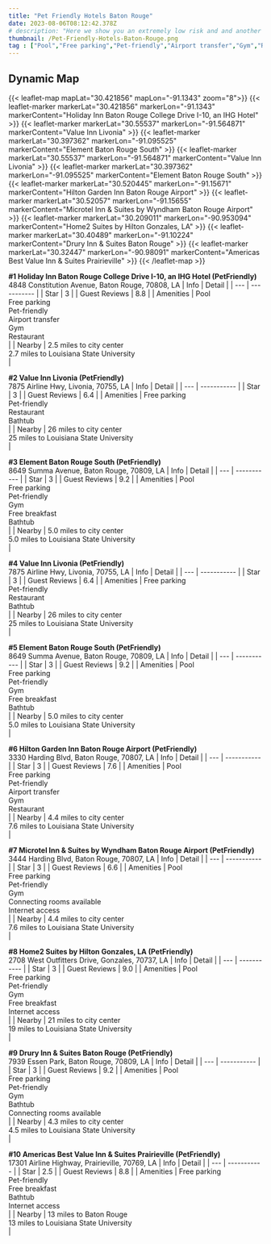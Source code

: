 ```yaml
---
title: "Pet Friendly Hotels Baton Rouge"
date: 2023-08-06T08:12:42.378Z
# description: "Here we show you an extremely low risk and and another medium risk approach to earn passive income "
thumbnail: /Pet-Friendly-Hotels-Baton-Rouge.png
tag : ["Pool","Free parking","Pet-friendly","Airport transfer","Gym","Restaurant","Bathtub","Free breakfast","Connecting rooms available","Internet access"]
---
```


## Dynamic Map
{{< leaflet-map  mapLat="30.421856" mapLon="-91.1343" zoom="8">}}
    {{< leaflet-marker markerLat="30.421856" markerLon="-91.1343" markerContent="Holiday Inn Baton Rouge College Drive I-10, an IHG Hotel" >}}
    {{< leaflet-marker markerLat="30.55537" markerLon="-91.564871" markerContent="Value Inn Livonia" >}}
    {{< leaflet-marker markerLat="30.397362" markerLon="-91.095525" markerContent="Element Baton Rouge South" >}}
    {{< leaflet-marker markerLat="30.55537" markerLon="-91.564871" markerContent="Value Inn Livonia" >}}
    {{< leaflet-marker markerLat="30.397362" markerLon="-91.095525" markerContent="Element Baton Rouge South" >}}
    {{< leaflet-marker markerLat="30.520445" markerLon="-91.15671" markerContent="Hilton Garden Inn Baton Rouge Airport" >}}
    {{< leaflet-marker markerLat="30.52057" markerLon="-91.15655" markerContent="Microtel Inn & Suites by Wyndham Baton Rouge Airport" >}}
    {{< leaflet-marker markerLat="30.209011" markerLon="-90.953094" markerContent="Home2 Suites by Hilton Gonzales, LA" >}}
    {{< leaflet-marker markerLat="30.40489" markerLon="-91.10224" markerContent="Drury Inn & Suites Baton Rouge" >}}
    {{< leaflet-marker markerLat="30.32447" markerLon="-90.98091" markerContent="Americas Best Value Inn & Suites Prairieville" >}}
{{< /leaflet-map >}}


**#1 Holiday Inn Baton Rouge College Drive I-10, an IHG Hotel (PetFriendly)**<br>4848 Constitution Avenue, Baton Rouge, 70808, LA
| Info | Detail |
| --- | ----------- |
| Star | 3 |
| Guest Reviews | 8.8 |
| Amenities | Pool<br>Free parking<br>Pet-friendly<br>Airport transfer<br>Gym<br>Restaurant<br> |
| Nearby | 2.5 miles to city center<br>2.7 miles to Louisiana State University<br> |

**#2 Value Inn Livonia (PetFriendly)**<br>7875 Airline Hwy, Livonia, 70755, LA
| Info | Detail |
| --- | ----------- |
| Star | 3 |
| Guest Reviews | 6.4 |
| Amenities | Free parking<br>Pet-friendly<br>Restaurant<br>Bathtub<br> |
| Nearby | 26 miles to city center<br>25 miles to Louisiana State University<br> |

**#3 Element Baton Rouge South (PetFriendly)**<br>8649 Summa Avenue, Baton Rouge, 70809, LA
| Info | Detail |
| --- | ----------- |
| Star | 3 |
| Guest Reviews | 9.2 |
| Amenities | Pool<br>Free parking<br>Pet-friendly<br>Gym<br>Free breakfast<br>Bathtub<br> |
| Nearby | 5.0 miles to city center<br>5.0 miles to Louisiana State University<br> |

**#4 Value Inn Livonia (PetFriendly)**<br>7875 Airline Hwy, Livonia, 70755, LA
| Info | Detail |
| --- | ----------- |
| Star | 3 |
| Guest Reviews | 6.4 |
| Amenities | Free parking<br>Pet-friendly<br>Restaurant<br>Bathtub<br> |
| Nearby | 26 miles to city center<br>25 miles to Louisiana State University<br> |

**#5 Element Baton Rouge South (PetFriendly)**<br>8649 Summa Avenue, Baton Rouge, 70809, LA
| Info | Detail |
| --- | ----------- |
| Star | 3 |
| Guest Reviews | 9.2 |
| Amenities | Pool<br>Free parking<br>Pet-friendly<br>Gym<br>Free breakfast<br>Bathtub<br> |
| Nearby | 5.0 miles to city center<br>5.0 miles to Louisiana State University<br> |

**#6 Hilton Garden Inn Baton Rouge Airport (PetFriendly)**<br>3330 Harding Blvd, Baton Rouge, 70807, LA
| Info | Detail |
| --- | ----------- |
| Star | 3 |
| Guest Reviews | 7.6 |
| Amenities | Pool<br>Free parking<br>Pet-friendly<br>Airport transfer<br>Gym<br>Restaurant<br> |
| Nearby | 4.4 miles to city center<br>7.6 miles to Louisiana State University<br> |

**#7 Microtel Inn & Suites by Wyndham Baton Rouge Airport (PetFriendly)**<br>3444 Harding Blvd, Baton Rouge, 70807, LA
| Info | Detail |
| --- | ----------- |
| Star | 3 |
| Guest Reviews | 6.6 |
| Amenities | Pool<br>Free parking<br>Pet-friendly<br>Gym<br>Connecting rooms available<br>Internet access<br> |
| Nearby | 4.4 miles to city center<br>7.6 miles to Louisiana State University<br> |

**#8 Home2 Suites by Hilton Gonzales, LA (PetFriendly)**<br>2708 West Outfitters Drive, Gonzales, 70737, LA
| Info | Detail |
| --- | ----------- |
| Star | 3 |
| Guest Reviews | 9.0 |
| Amenities | Pool<br>Free parking<br>Pet-friendly<br>Gym<br>Free breakfast<br>Internet access<br> |
| Nearby | 21 miles to city center<br>19 miles to Louisiana State University<br> |

**#9 Drury Inn & Suites Baton Rouge (PetFriendly)**<br>7939 Essen Park, Baton Rouge, 70809, LA
| Info | Detail |
| --- | ----------- |
| Star | 3 |
| Guest Reviews | 9.2 |
| Amenities | Pool<br>Free parking<br>Pet-friendly<br>Gym<br>Bathtub<br>Connecting rooms available<br> |
| Nearby | 4.3 miles to city center<br>4.5 miles to Louisiana State University<br> |

**#10 Americas Best Value Inn & Suites Prairieville (PetFriendly)**<br>17301 Airline Highway, Prairieville, 70769, LA
| Info | Detail |
| --- | ----------- |
| Star | 2.5 |
| Guest Reviews | 8.8 |
| Amenities | Free parking<br>Pet-friendly<br>Free breakfast<br>Bathtub<br>Internet access<br> |
| Nearby | 13 miles to Baton Rouge<br>13 miles to Louisiana State University<br> |

